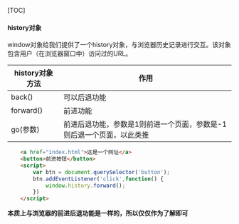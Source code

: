 [TOC]

#### history对象

window对象给我们提供了一个history对象，与浏览器历史记录进行交互。该对象包含用户（在浏览器窗口中）访问过的URL。

| history对象方法 | 作用                                                         |
| --------------- | ------------------------------------------------------------ |
| back()          | 可以后退功能                                                 |
| forward()       | 前进功能                                                     |
| go(参数)        | 前进后退功能，参数是1则前进一个页面，参数是-1则后退一个页面，以此类推 |

```html
    <a href="index.html">这是一个网址</a>
    <button>前进按钮</button>
    <script>
        var btn = document.querySelector('button');
        btn.addEventListener('click',function() {
            window.history.forward();
        })
    </script>
```

**本质上与浏览器的前进后退功能是一样的，所以仅仅作为了解即可**